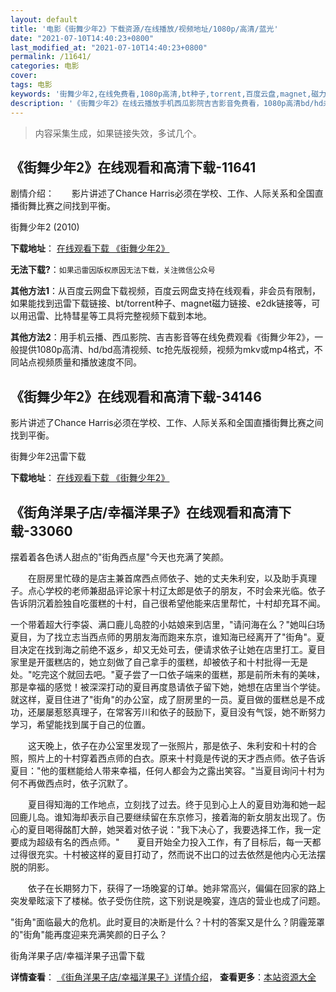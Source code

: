 ```yaml
---
layout: default
title: '电影《街舞少年2》下载资源/在线播放/视频地址/1080p/高清/蓝光'
date: "2021-07-10T14:40:23+0800"
last_modified_at: "2021-07-10T14:40:23+0800"
permalink: /11641/
categories: 电影
cover:
tags: 电影
keywords: '街舞少年2,在线免费看,1080p高清,bt种子,torrent,百度云盘,magnet,磁力链,迅雷下载资源'
description: '《街舞少年2》在线云播放手机西瓜影院吉吉影音免费看，1080p高清bd/hd未删减完整版和tc抢先枪版，mkv/mp4格式，附带bt/torrent种子、magnet/磁力链、百度云盘、网盘资源迅雷下载链接'
---
```


>内容采集生成，如果链接失效，多试几个。


## 《街舞少年2》在线观看和高清下载-11641

剧情介绍：　　影片讲述了Chance Harris必须在学校、工作、人际关系和全国直播街舞比赛之间找到平衡。


街舞少年2 (2010)

**下载地址**： [在线观看下载 《街舞少年2》](https://www.btbtdy.me/btdy/dy7572.html) 


**无法下载?**：`如果迅雷因版权原因无法下载，关注微信公众号 `

**其他方法1**：从百度云网盘下载视频，百度云网盘支持在线观看，非会员有限制，如果能找到迅雷下载链接、bt/torrent种子、magnet磁力链接、e2dk链接等，可以用迅雷、比特彗星等工具将完整视频下载到本地。

**其他方法2**：用手机云播、西瓜影院、吉吉影音等在线免费观看《街舞少年2》，一般提供1080p高清、hd/bd高清视频、tc抢先版视频，视频为mkv或mp4格式，不同站点视频质量和播放速度不同。


## 《街舞少年2》在线观看和高清下载-34146

影片讲述了Chance Harris必须在学校、工作、人际关系和全国直播街舞比赛之间找到平衡。


街舞少年2迅雷下载

**下载地址**： [在线观看下载 《街舞少年2》](https://www.993dy.com//vod-detail-id-14777.html) 


## 《街角洋果子店/幸福洋果子》在线观看和高清下载-33060

摆着着各色诱人甜点的"街角西点屋"今天也充满了笑颜。</p>　　在厨房里忙碌的是店主兼首席西点师依子、她的丈夫朱利安，以及助手真理子。点心学校的老师兼甜品评论家十村辽太郎是依子的朋友，不时会来光临。依子告诉阴沉着脸独自吃蛋糕的十村，自己很希望他能来店里帮忙，十村却充耳不闻。</p>一个带着超大行李袋、满口鹿儿岛腔的小姑娘来到店里，"请问海在么？"她叫臼场夏目，为了找立志当西点师的男朋友海而跑来东京，谁知海已经离开了"街角"。夏目决定在找到海之前绝不返乡，却又无处可去，便请求依子让她在店里打工。夏目家里是开蛋糕店的，她立刻做了自己拿手的蛋糕，却被依子和十村批得一无是处。"吃完这个就回去吧。"夏子尝了一口依子端来的蛋糕，那是前所未有的美味，那是幸福的感觉！被深深打动的夏目再度恳请依子留下她，她想在店里当个学徒。就这样，夏目住进了"街角"的办公室，成了厨房里的一员。夏目做的蛋糕总是不成功，还屡屡惹怒真理子，在常客芳川和依子的鼓励下，夏目没有气馁，她不断努力学习，希望能找到属于自己的位置。</p>　　这天晚上，依子在办公室里发现了一张照片，那是依子、朱利安和十村的合照，照片上的十村穿着西点师的白衣。原来十村竟是传说的天才西点师。依子告诉夏目："他的蛋糕能给人带来幸福，任何人都会为之露出笑容。"当夏目询问十村为何不再做西点时，依子沉默了。</p>　　夏目得知海的工作地点，立刻找了过去。终于见到心上人的夏目劝海和她一起回鹿儿岛。谁知海却表示自己要继续留在东京修习，接着海的新女朋友出现了。伤心的夏目喝得酩酊大醉，她哭着对依子说："我下决心了，我要选择工作，我一定要成为超级有名的西点师。"　　夏目开始全力投入工作，有了目标后，每一天都过得很充实。十村被这样的夏目打动了，然而说不出口的过去依然是他内心无法摆脱的阴影。</p>　　依子在长期努力下，获得了一场晚宴的订单。她非常高兴，偏偏在回家的路上突发晕眩滚下了楼梯。依子受伤住院，这下别说是晚宴，连店的营业也成了问题。</p>"街角"面临最大的危机。此时夏目的决断是什么？十村的答案又是什么？阴霾笼罩的"街角"能再度迎来充满笑颜的日子么？


街角洋果子店/幸福洋果子迅雷下载

**详情查看**： [《街角洋果子店/幸福洋果子》详情介绍](/movie/33060/)， **查看更多**：[本站资源大全](/movie/t/all/)

